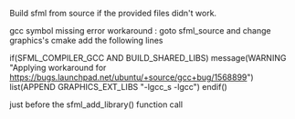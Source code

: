Build sfml from source if the provided files didn't work.

gcc symbol missing error workaround :
goto sfml_source and change graphics's cmake
add the following lines 

if(SFML_COMPILER_GCC AND BUILD_SHARED_LIBS)
     message(WARNING "Applying workaround for https://bugs.launchpad.net/ubuntu/+source/gcc+bug/1568899")
     list(APPEND GRAPHICS_EXT_LIBS "-lgcc_s -lgcc")
endif()

just before the sfml_add_library() function call
